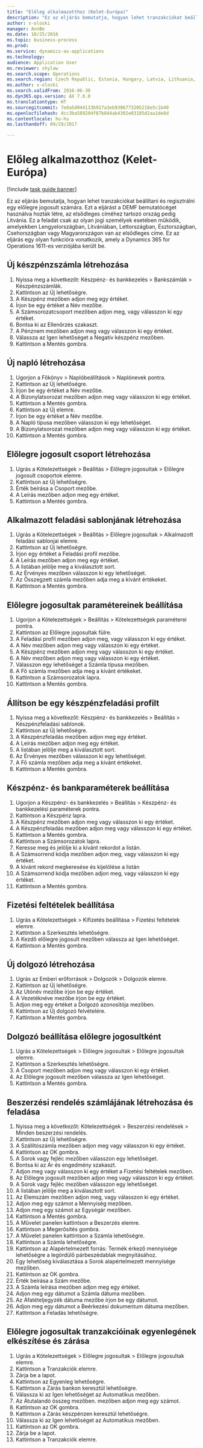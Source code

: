 ```yaml
--- 
title: "Előleg alkalmazotthoz (Kelet-Európa)"
description: "Ez az eljárás bemutatja, hogyan lehet tranzakciókat beállítani és regisztrálni egy előlegre jogosult számára."
author: v-oloski
manager: AnnBe
ms.date: 10/25/2016
ms.topic: business-process
ms.prod: 
ms.service: dynamics-ax-applications
ms.technology: 
audience: Application User
ms.reviewer: shylaw
ms.search.scope: Operations
ms.search.region: Czech Republic, Estonia, Hungary, Latvia, Lithuania, Poland, Russia
ms.author: v-oloski
ms.search.validFrom: 2016-06-30
ms.dyn365.ops.version: AX 7.0.0
ms.translationtype: HT
ms.sourcegitcommit: 7e0a5d044133b917a3eb9386773205218e5c1b40
ms.openlocfilehash: 4cc3ba589204f87b844ab4302e03105d2aa1de8d
ms.contentlocale: hu-hu
ms.lasthandoff: 09/29/2017

---
```

# <a name="advance-payment-to-an-employee-eastern-europe"></a>Előleg alkalmazotthoz (Kelet-Európa)

[!include [task guide banner](../../includes/task-guide-banner.md)]

Ez az eljárás bemutatja, hogyan lehet tranzakciókat beállítani és regisztrálni egy előlegre jogosult számára. Ezt a eljárást a DEMF bemutatócéget használva hozták létre, az elsődleges címéhez tartozó ország pedig Litvánia. Ez a feladat csak az olyan jogi személyek esetében működik, amelyekben Lengyelországban, Litvániában, Lettországban, Észtországban, Csehországban vagy Magyarországon van az elsődleges címe. Ez az eljárás egy olyan funkcióra vonatkozik, amely a Dynamics 365 for Operations 1611-es verziójába került be.


## <a name="create-a-new-cash-account"></a>Új készpénzszámla létrehozása
1. Nyissa meg a következőt: Készpénz- és bankkezelés > Bankszámlák > Készpénzszámlák.
2. Kattintson az Új lehetőségre.
3. A Készpénz mezőben adjon meg egy értéket.
4. Írjon be egy értéket a Név mezőbe.
5. A Számsorozatcsoport mezőben adjon meg, vagy válasszon ki egy értéket.
6. Bontsa ki az Ellenőrzés szakaszt.
7. A Pénznem mezőben adjon meg vagy válasszon ki egy értéket.
8. Válassza az Igen lehetőséget a Negatív készpénz mezőben.
9. Kattintson a Mentés gombra.

## <a name="create-a-new-journal"></a>Új napló létrehozása
1. Ugorjon a Főkönyv > Naplóbeállítások > Naplónevek pontra.
2. Kattintson az Új lehetőségre.
3. Írjon be egy értéket a Név mezőbe.
4. A Bizonylatsorozat mezőben adjon meg vagy válasszon ki egy értéket.
5. Kattintson a Mentés gombra.
6. Kattintson az Új elemre.
7. Írjon be egy értéket a Név mezőbe.
8. A Napló típusa mezőben válasszon ki egy lehetőséget.
9. A Bizonylatsorozat mezőben adjon meg vagy válasszon ki egy értéket.
10. Kattintson a Mentés gombra.

## <a name="create-an-advance-holder-group"></a>Előlegre jogosult csoport létrehozása
1. Ugrás a Kötelezettségek > Beállítás > Előlegre jogosultak > Előlegre jogosult csoportok elemre.
2. Kattintson az Új lehetőségre.
3. Érték beírása a Csoport mezőbe.
4. A Leírás mezőben adjon meg egy értéket.
5. Kattintson a Mentés gombra.

## <a name="create-an-employee-posting-profile"></a>Alkalmazott feladási sablonjának létrehozása
1. Ugrás a Kötelezettségek > Beállítás > Előlegre jogosultak > Alkalmazott feladási sablonjai elemre.
2. Kattintson az Új lehetőségre.
3. Írjon egy értéket a Feladási profil mezőbe.
4. A Leírás mezőben adjon meg egy értéket.
5. A listában jelölje meg a kiválasztott sort.
6. Az Érvényes mezőben válasszon ki egy lehetőséget.
7. Az Összegzett számla mezőben adja meg a kívánt értékeket.
8. Kattintson a Mentés gombra.

## <a name="set-up-advance-holder-parameters"></a>Előlegre jogosultak paramétereinek beállítása
1. Ugorjon a Kötelezettségek > Beállítás > Kötelezettségek paraméterei pontra.
2. Kattintson az Előlegre jogosultak fülre.
3. A Feladási profil mezőben adjon meg, vagy válasszon ki egy értéket.
4. A Név mezőben adjon meg vagy válasszon ki egy értéket.
5. A Készpénz mezőben adjon meg vagy válasszon ki egy értéket.
6. A Név mezőben adjon meg vagy válasszon ki egy értéket.
7. Válasszon egy lehetőséget a Számla típusa mezőben.
8. A Fő számla mezőben adja meg a kívánt értékeket.
9. Kattintson a Számsorozatok lapra.
10. Kattintson a Mentés gombra.

## <a name="set-up-a-cash-posting-profile"></a>Állítson be egy készpénzfeladási profilt
1. Nyissa meg a következőt: Készpénz- és bankkezelés > Beállítás > Készpénzfeladási sablonok.
2. Kattintson az Új lehetőségre.
3. A Készpénzfeladás mezőben adjon meg egy értéket.
4. A Leírás mezőben adjon meg egy értéket.
5. A listában jelölje meg a kiválasztott sort.
6. Az Érvényes mezőben válasszon ki egy lehetőséget.
7. A Fő számla mezőben adja meg a kívánt értékeket.
8. Kattintson a Mentés gombra.

## <a name="set-up-cash-and-bank-parameters"></a>Készpénz- és bankparaméterek beállítása
1. Ugorjon a Készpénz- és bankkezelés > Beállítás > Készpénz- és bankkezelési paraméterek pontra.
2. Kattintson a Készpénz lapra.
3. A Készpénz mezőben adjon meg vagy válasszon ki egy értéket.
4. A Készpénzfeladás mezőben adjon meg vagy válasszon ki egy értéket.
5. Kattintson a Mentés gombra.
6. Kattintson a Számsorozatok lapra.
7. Keresse meg és jelölje ki a kívánt rekordot a listán.
8. A Számsorrend kódja mezőben adjon meg, vagy válasszon ki egy értéket.
9. A kívánt rekord megkeresése és kijelölése a listán
10. A Számsorrend kódja mezőben adjon meg, vagy válasszon ki egy értéket.
11. Kattintson a Mentés gombra.

## <a name="set-up-terms-of-payment"></a>Fizetési feltételek beállítása
1. Ugrás a Kötelezettségek > Kifizetés beállítása > Fizetési feltételek elemre.
2. Kattintson a Szerkesztés lehetőségre.
3. A Kezdő előlegre jogosult mezőben válassza az Igen lehetőséget.
4. Kattintson a Mentés gombra.

## <a name="create-a-new-worker"></a>Új dolgozó létrehozása
1. Ugrás az Emberi erőforrások > Dolgozók > Dolgozók elemre.
2. Kattintson az Új lehetőségre.
3. Az Utónév mezőbe írjon be egy értéket.
4. A Vezetéknéve mezőbe írjon be egy értéket.
5. Adjon meg egy értéket a Dolgozó azonosítója mezőben.
6. Kattintson az Új dolgozó felvételére.
7. Kattintson a Mentés gombra.

## <a name="set-up-a-worker-as-an-advance-holder"></a>Dolgozó beállítása előlegre jogosultként
1. Ugrás a Kötelezettségek > Előlegre jogosultak > Előlegre jogosultak elemre.
2. Kattintson a Szerkesztés lehetőségre.
3. A Csoport mezőben adjon meg vagy válasszon ki egy értéket.
4. Az Előlegre jogosult mezőben válassza az Igen lehetőséget.
5. Kattintson a Mentés gombra.

## <a name="create-and-post-a-purchase-order-invoice"></a>Beszerzési rendelés számlájának létrehozása és feladása
1. Nyissa meg a következőt: Kötelezettségek > Beszerzési rendelések > Minden beszerzési rendelés.
2. Kattintson az Új lehetőségre.
3. A Szállítószámla mezőben adjon meg vagy válasszon ki egy értéket.
4. Kattintson az OK gombra.
5. A Sorok vagy fejléc mezőben válasszon egy lehetőséget.
6. Bontsa ki az Ár és engedmény szakaszt.
7. Adjon meg vagy válasszon ki egy értéket a Fizetési feltételek mezőben.
8. Az Előlegre jogosult mezőben adjon meg vagy válasszon ki egy értéket.
9. A Sorok vagy fejléc mezőben válasszon egy lehetőséget.
10. A listában jelölje meg a kiválasztott sort.
11. Az Elemszám mezőben adjon meg, vagy válasszon ki egy értéket.
12. Adjon meg egy számot a Mennyiség mezőben.
13. Adjon meg egy számot az Egységár mezőben.
14. Kattintson a Mentés gombra.
15. A Művelet panelen kattintson a Beszerzés elemre.
16. Kattintson a Megerősítés gombra.
17. A Művelet panelen kattintson a Számla lehetőségre.
18. Kattintson a Számla lehetőségre.
19. Kattintson az Alapértelmezett forrás: Termék érkező mennyisége lehetőségre a legördülő párbeszédablak megnyitásához.
20. Egy lehetőség kiválasztása a Sorok alapértelmezett mennyisége mezőben.
21. Kattintson az OK gombra.
22. Érték beírása a Szám mezőbe.
23. A Számla leírása mezőben adjon meg egy értéket.
24. Adjon meg egy dátumot a Számla dátuma mezőben.
25. Az Áfatételjegyzék dátuma mezőbe írjon be egy dátumot.
26. Adjon meg egy dátumot a Beérkezési dokumentum dátuma mezőben.
27. Kattintson a Feladás lehetőségre.

## <a name="balance-and-close-advance-holders-transactions"></a>Előlegre jogosultak tranzakcióinak egyenlegének elkészítése és zárása
1. Ugrás a Kötelezettségek > Előlegre jogosultak > Előlegre jogosultak elemre.
2. Kattintson a Tranzakciók elemre.
3. Zárja be a lapot.
4. Kattintson az Egyenleg lehetőségre.
5. Kattintson a Zárás bankon keresztül lehetőségre.
6. Válassza ki az Igen lehetőséget az Automatikus mezőben.
7. Az Átutalandó összeg mezőben. mezőben adjon meg egy számot.
8. Kattintson az OK gombra.
9. Kattintson a Zárás készpénzen keresztül lehetőségre.
10. Válassza ki az Igen lehetőséget az Automatikus mezőben.
11. Kattintson az OK gombra.
12. Zárja be a lapot.
13. Kattintson a Tranzakciók elemre.


